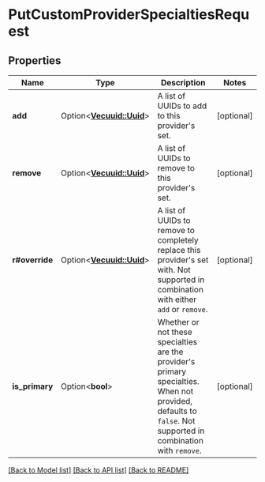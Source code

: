 # PutCustomProviderSpecialtiesRequest

## Properties

Name | Type | Description | Notes
------------ | ------------- | ------------- | -------------
**add** | Option<[**Vec<uuid::Uuid>**](uuid::Uuid.md)> | A list of UUIDs to add to this provider's set. | [optional]
**remove** | Option<[**Vec<uuid::Uuid>**](uuid::Uuid.md)> | A list of UUIDs to remove to this provider's set. | [optional]
**r#override** | Option<[**Vec<uuid::Uuid>**](uuid::Uuid.md)> | A list of UUIDs to remove to completely replace this provider's set with. Not supported in combination with either `add` or `remove`. | [optional]
**is_primary** | Option<**bool**> | Whether or not these specialties are the provider's primary specialties. When not provided, defaults to `false`. Not supported in combination with `remove`. | [optional]

[[Back to Model list]](../README.md#documentation-for-models) [[Back to API list]](../README.md#documentation-for-api-endpoints) [[Back to README]](../README.md)


